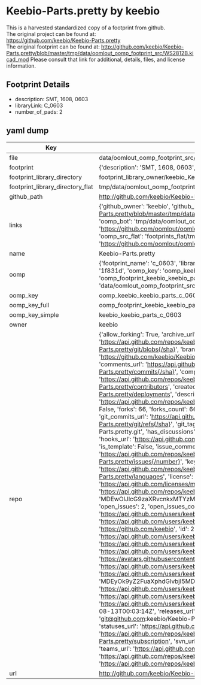 # Keebio-Parts.pretty by keebio  
This is a harvested standardized copy of a footprint from github.  
The original project can be found at:  
https://github.com/keebio/Keebio-Parts.pretty  
The original footprint can be found at:
http://github.com/keebio/Keebio-Parts.pretty/blob/master/tmp/data/oomlout_oomp_footprint_src/WS2812B.kicad_mod
Please consult that link for additional, details, files, and license information.  
## Footprint Details
* description: SMT, 1608, 0603  
* libraryLink: C_0603  
* number_of_pads: 2  
## yaml dump  
| Key | Value |  
| --- | --- |  
| file | data/oomlout_oomp_footprint_src/Keebio-Parts.pretty/C_0603.kicad_mod |  
| footprint | {'description': 'SMT, 1608, 0603', 'libraryLink': 'C_0603', 'number_of_pads': 2} |  
| footprint_library_directory | footprint_library_owner/keebio_Keebio-Parts.pretty |  
| footprint_library_directory_flat | tmp/data/oomlout_oomp_footprint_src/footprints_flat/keebio_keebio_parts_c_0603/working |  
| github_path | http://github.com/keebio/Keebio-Parts.pretty/blob/master/tmp/data/oomlout_oomp_footprint_src/C_0603.kicad_mod |  
| links | {'github_owner': 'keebio', 'github_repo_name': 'Keebio-Parts.pretty', 'github_src': 'http://github.com/keebio/Keebio-Parts.pretty/blob/master/tmp/data/oomlout_oomp_footprint_src/WS2812B.kicad_mod', 'github_src_repo': 'https://github.com/keebio/Keebio-Parts.pretty', 'oomp_bot': 'tmp/data/oomlout_oomp_footprint_src/footprints/keebio_keebio_parts_c_0603/working', 'oomp_bot_github': 'https://github.com/oomlout/oomlout_oomp_footprint_bot/tree/main/tmp/data/oomlout_oomp_footprint_src/footprints/keebio_keebio_parts_c_0603/working', 'oomp_src_flat': 'footprints_flat/tmp/data/oomlout_oomp_footprint_src/footprints_flat/keebio_keebio_parts_c_0603/working', 'oomp_src_flat_github': 'https://github.com/oomlout/oomlout_oomp_footprint_src/tree/main/tmp/data/oomlout_oomp_footprint_src/footprints_flat/keebio_keebio_parts_c_0603/working'} |  
| name | Keebio-Parts.pretty |  
| oomp | {'footprint_name': 'c_0603', 'library_name': 'keebio_parts', 'md5': '1f831dccfe00ef3a7def421e6ca60cb6', 'md5_10': '1f831dccfe', 'md5_5': '1f831', 'md5_6': '1f831d', 'oomp_key': 'oomp_keebio_keebio_parts_c_0603', 'oomp_key_extra': 'oomp_footprint_keebio_keebio_parts_c_0603', 'oomp_key_full': 'oomp_footprint_keebio_keebio_parts_c_0603_1f831d', 'oomp_key_simple': 'keebio_keebio_parts_c_0603', 'original_filename': 'data/oomlout_oomp_footprint_src/Keebio-Parts.pretty/C_0603.kicad_mod', 'owner_name': 'keebio'} |  
| oomp_key | oomp_keebio_keebio_parts_c_0603 |  
| oomp_key_full | oomp_footprint_keebio_keebio_parts_c_0603 |  
| oomp_key_simple | keebio_keebio_parts_c_0603 |  
| owner | keebio |  
| repo | {'allow_forking': True, 'archive_url': 'https://api.github.com/repos/keebio/Keebio-Parts.pretty/{archive_format}{/ref}', 'archived': False, 'assignees_url': 'https://api.github.com/repos/keebio/Keebio-Parts.pretty/assignees{/user}', 'blobs_url': 'https://api.github.com/repos/keebio/Keebio-Parts.pretty/git/blobs{/sha}', 'branches_url': 'https://api.github.com/repos/keebio/Keebio-Parts.pretty/branches{/branch}', 'clone_url': 'https://github.com/keebio/Keebio-Parts.pretty.git', 'collaborators_url': 'https://api.github.com/repos/keebio/Keebio-Parts.pretty/collaborators{/collaborator}', 'comments_url': 'https://api.github.com/repos/keebio/Keebio-Parts.pretty/comments{/number}', 'commits_url': 'https://api.github.com/repos/keebio/Keebio-Parts.pretty/commits{/sha}', 'compare_url': 'https://api.github.com/repos/keebio/Keebio-Parts.pretty/compare/{base}...{head}', 'contents_url': 'https://api.github.com/repos/keebio/Keebio-Parts.pretty/contents/{+path}', 'contributors_url': 'https://api.github.com/repos/keebio/Keebio-Parts.pretty/contributors', 'created_at': '2018-01-05T01:45:08Z', 'default_branch': 'master', 'deployments_url': 'https://api.github.com/repos/keebio/Keebio-Parts.pretty/deployments', 'description': 'Various KiCAD footprints for mechanical keyboard parts', 'disabled': False, 'downloads_url': 'https://api.github.com/repos/keebio/Keebio-Parts.pretty/downloads', 'events_url': 'https://api.github.com/repos/keebio/Keebio-Parts.pretty/events', 'fork': False, 'forks': 66, 'forks_count': 66, 'forks_url': 'https://api.github.com/repos/keebio/Keebio-Parts.pretty/forks', 'full_name': 'keebio/Keebio-Parts.pretty', 'git_commits_url': 'https://api.github.com/repos/keebio/Keebio-Parts.pretty/git/commits{/sha}', 'git_refs_url': 'https://api.github.com/repos/keebio/Keebio-Parts.pretty/git/refs{/sha}', 'git_tags_url': 'https://api.github.com/repos/keebio/Keebio-Parts.pretty/git/tags{/sha}', 'git_url': 'git://github.com/keebio/Keebio-Parts.pretty.git', 'has_discussions': False, 'has_downloads': True, 'has_issues': True, 'has_pages': False, 'has_projects': True, 'has_wiki': True, 'homepage': None, 'hooks_url': 'https://api.github.com/repos/keebio/Keebio-Parts.pretty/hooks', 'html_url': 'https://github.com/keebio/Keebio-Parts.pretty', 'id': 116326774, 'is_template': False, 'issue_comment_url': 'https://api.github.com/repos/keebio/Keebio-Parts.pretty/issues/comments{/number}', 'issue_events_url': 'https://api.github.com/repos/keebio/Keebio-Parts.pretty/issues/events{/number}', 'issues_url': 'https://api.github.com/repos/keebio/Keebio-Parts.pretty/issues{/number}', 'keys_url': 'https://api.github.com/repos/keebio/Keebio-Parts.pretty/keys{/key_id}', 'labels_url': 'https://api.github.com/repos/keebio/Keebio-Parts.pretty/labels{/name}', 'language': None, 'languages_url': 'https://api.github.com/repos/keebio/Keebio-Parts.pretty/languages', 'license': {'key': 'mit', 'name': 'MIT License', 'node_id': 'MDc6TGljZW5zZTEz', 'spdx_id': 'MIT', 'url': 'https://api.github.com/licenses/mit'}, 'merges_url': 'https://api.github.com/repos/keebio/Keebio-Parts.pretty/merges', 'milestones_url': 'https://api.github.com/repos/keebio/Keebio-Parts.pretty/milestones{/number}', 'mirror_url': None, 'name': 'Keebio-Parts.pretty', 'network_count': 66, 'node_id': 'MDEwOlJlcG9zaXRvcnkxMTYzMjY3NzQ=', 'notifications_url': 'https://api.github.com/repos/keebio/Keebio-Parts.pretty/notifications{?since,all,participating}', 'open_issues': 2, 'open_issues_count': 2, 'organization': {'avatar_url': 'https://avatars.githubusercontent.com/u/29069092?v=4', 'events_url': 'https://api.github.com/users/keebio/events{/privacy}', 'followers_url': 'https://api.github.com/users/keebio/followers', 'following_url': 'https://api.github.com/users/keebio/following{/other_user}', 'gists_url': 'https://api.github.com/users/keebio/gists{/gist_id}', 'gravatar_id': '', 'html_url': 'https://github.com/keebio', 'id': 29069092, 'login': 'keebio', 'node_id': 'MDEyOk9yZ2FuaXphdGlvbjI5MDY5MDky', 'organizations_url': 'https://api.github.com/users/keebio/orgs', 'received_events_url': 'https://api.github.com/users/keebio/received_events', 'repos_url': 'https://api.github.com/users/keebio/repos', 'site_admin': False, 'starred_url': 'https://api.github.com/users/keebio/starred{/owner}{/repo}', 'subscriptions_url': 'https://api.github.com/users/keebio/subscriptions', 'type': 'Organization', 'url': 'https://api.github.com/users/keebio'}, 'owner': {'avatar_url': 'https://avatars.githubusercontent.com/u/29069092?v=4', 'events_url': 'https://api.github.com/users/keebio/events{/privacy}', 'followers_url': 'https://api.github.com/users/keebio/followers', 'following_url': 'https://api.github.com/users/keebio/following{/other_user}', 'gists_url': 'https://api.github.com/users/keebio/gists{/gist_id}', 'gravatar_id': '', 'html_url': 'https://github.com/keebio', 'id': 29069092, 'login': 'keebio', 'node_id': 'MDEyOk9yZ2FuaXphdGlvbjI5MDY5MDky', 'organizations_url': 'https://api.github.com/users/keebio/orgs', 'received_events_url': 'https://api.github.com/users/keebio/received_events', 'repos_url': 'https://api.github.com/users/keebio/repos', 'site_admin': False, 'starred_url': 'https://api.github.com/users/keebio/starred{/owner}{/repo}', 'subscriptions_url': 'https://api.github.com/users/keebio/subscriptions', 'type': 'Organization', 'url': 'https://api.github.com/users/keebio'}, 'private': False, 'pulls_url': 'https://api.github.com/repos/keebio/Keebio-Parts.pretty/pulls{/number}', 'pushed_at': '2022-08-13T00:03:14Z', 'releases_url': 'https://api.github.com/repos/keebio/Keebio-Parts.pretty/releases{/id}', 'size': 886, 'ssh_url': 'git@github.com:keebio/Keebio-Parts.pretty.git', 'stargazers_count': 459, 'stargazers_url': 'https://api.github.com/repos/keebio/Keebio-Parts.pretty/stargazers', 'statuses_url': 'https://api.github.com/repos/keebio/Keebio-Parts.pretty/statuses/{sha}', 'subscribers_count': 8, 'subscribers_url': 'https://api.github.com/repos/keebio/Keebio-Parts.pretty/subscribers', 'subscription_url': 'https://api.github.com/repos/keebio/Keebio-Parts.pretty/subscription', 'svn_url': 'https://github.com/keebio/Keebio-Parts.pretty', 'tags_url': 'https://api.github.com/repos/keebio/Keebio-Parts.pretty/tags', 'teams_url': 'https://api.github.com/repos/keebio/Keebio-Parts.pretty/teams', 'temp_clone_token': None, 'topics': [], 'trees_url': 'https://api.github.com/repos/keebio/Keebio-Parts.pretty/git/trees{/sha}', 'updated_at': '2023-09-22T14:30:36Z', 'url': 'https://api.github.com/repos/keebio/Keebio-Parts.pretty', 'visibility': 'public', 'watchers': 459, 'watchers_count': 459, 'web_commit_signoff_required': False} |  
| url | http://github.com/keebio/Keebio-Parts.pretty |  

